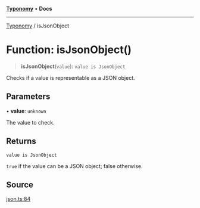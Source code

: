 [**Typonomy**](../README.md) • **Docs**

***

[Typonomy](../globals.md) / isJsonObject

# Function: isJsonObject()

> **isJsonObject**(`value`): `value is JsonObject`

Checks if a value is representable as a JSON object.

## Parameters

• **value**: `unknown`

The value to check.

## Returns

`value is JsonObject`

`true` if the value can be a JSON object; false otherwise.

## Source

[json.ts:84](https://github.com/softcraft-development/typonomy/blob/eea886e2cab97560257369acf8e7d17e5016c6e5/src/json.ts#L84)
